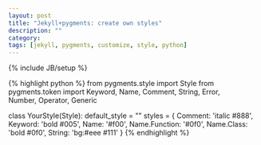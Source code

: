 ```yaml
---
layout: post
title: "Jekyll+pygments: create own styles"
description: ""
category: 
tags: [jekyll, pygments, customize, style, python]
---
```

{% include JB/setup %}

{% highlight python %}
from pygments.style import Style
from pygments.token import Keyword, Name, Comment, String, Error, \
     Number, Operator, Generic

class YourStyle(Style):
    default_style = ""
    styles = {
        Comment:                'italic #888',
        Keyword:                'bold #005',
        Name:                   '#f00',
        Name.Function:          '#0f0',
        Name.Class:             'bold #0f0',
        String:                 'bg:#eee #111'
    }
{% endhighlight %}
